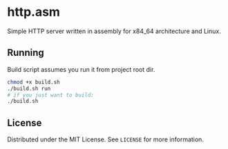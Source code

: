 # http.asm

Simple HTTP server written in assembly for x84_64 architecture and Linux.

## Running

Build script assumes you run it from project root dir.

```sh
chmod +x build.sh
./build.sh run
# if you just want to build:
./build.sh
```

## License

Distributed under the MIT License. See `LICENSE` for more information.

